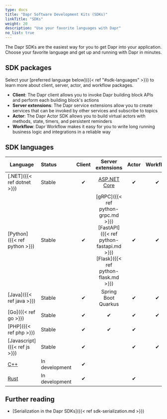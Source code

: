 ```yaml
---
type: docs
title: "Dapr Software Development Kits (SDKs)"
linkTitle: "SDKs"
weight: 20
description: "Use your favorite languages with Dapr"
no_list: true
---
```


The Dapr SDKs are the easiest way for you to get Dapr into your application. Choose your favorite language and get up and running with Dapr in minutes.

## SDK packages

Select your [preferred language below]({{< ref "#sdk-languages" >}}) to learn more about client, server, actor, and workflow packages. 

- **Client**: The Dapr client allows you to invoke Dapr building block APIs and perform each building block's actions
- **Server extensions**: The Dapr service extensions allow you to create services that can be invoked by other services and subscribe to topics
- **Actor**: The Dapr Actor SDK allows you to build virtual actors with methods, state, timers, and persistent reminders
- **Workflow**: Dapr Workflow makes it easy for you to write long running business logic and integrations in a reliable way

## SDK languages

| Language | Status | Client | Server extensions | Actor | Workflow |
|----------|:------|:----------:|:-----------:|:---------:|:---------:|
| [.NET]({{< ref dotnet >}}) | Stable | ✔ |  [ASP.NET Core](https://github.com/dapr/dotnet-sdk/tree/master/examples/AspNetCore) | ✔ | ✔ |
| [Python]({{< ref python >}}) | Stable | ✔ | [gRPC]({{< ref python-grpc.md >}}) <br />[FastAPI]({{< ref python-fastapi.md >}})<br />[Flask]({{< ref python-flask.md >}})| ✔ | ✔ |
| [Java]({{< ref java >}}) | Stable | ✔ | Spring Boot  <br /> Quarkus| ✔ | ✔ |
| [Go]({{< ref go >}}) | Stable | ✔ | ✔ | ✔ | ✔ |
| [PHP]({{< ref php >}}) | Stable | ✔ | ✔ | ✔ | |
| [Javascript]({{< ref js >}}) | Stable| ✔ | | ✔ | ✔  |
| [C++](https://github.com/dapr/cpp-sdk) | In development | ✔ | | |
| [Rust](https://github.com/dapr/rust-sdk) | In development | ✔ | | ✔ | |

## Further reading

- [Serialization in the Dapr SDKs]({{< ref sdk-serialization.md >}})
